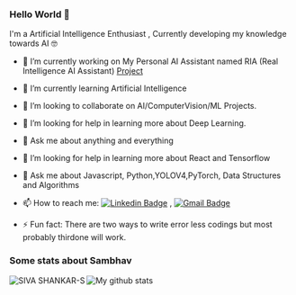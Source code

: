 ### Hello World 👋

I'm a Artificial Intelligence Enthusiast , Currently developing my knowledge towards AI 🤓

- 🔭 I’m currently working on My Personal AI Assistant named RIA (Real Intelligence AI Assistant) [Project](https://github.com/SIVASHANKAR-S/RIA-AI-ASSISTANT)
- 🌱 I’m currently learning Artificial Intelligence
- 👯 I’m looking to collaborate on AI/ComputerVision/ML Projects.
- 🤔 I’m looking for help in learning more about Deep Learning.
- 💬 Ask me about anything and everything 
- 🤔 I’m looking for help in learning more about React and Tensorflow 
- 💬 Ask me about Javascript, Python,YOLOV4,PyTorch, Data Structures and Algorithms
- 📫 How to reach me:
[![Linkedin Badge](https://img.shields.io/badge/-LinkedIn-blue?style=flat-square&logo=Linkedin&logoColor=white&link=https://www.linkedin.com/in/siva-shankar-s/)](https://www.linkedin.com/in/siva-shankar-s/) 
, [![Gmail Badge](https://img.shields.io/badge/-Gmail-c14438?style=flat-square&logo=Gmail&logoColor=white&link=mailto:sivarvs11@gmail.com)](mailto:sivarvs11@gmail.com)

- ⚡ Fun fact: There are two ways to write error less codings but most probably thirdone will work. 

### Some stats about Sambhav
<img alt="My github stats" src="https://github-readme-stats.vercel.app/api?username=SIVA SHANKAR-S&&show_icons=true&title_color=ffffff&icon_color=bb2acf&text_color=daf7dc&bg_color=151515" >
<img align="left" src="https://github-readme-stats.vercel.app/api/top-langs/?username=SIVA SHANKAR-S&layout=compact&hide=html&theme=radical" alt="SIVA SHANKAR-S" />


